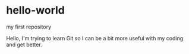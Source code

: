 # hello-world
my first repository

Hello, I'm trying to learn Git so I can be a bit more useful with my coding and get better.
